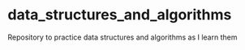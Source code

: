 # data_structures_and_algorithms
Repository to practice data structures and algorithms as I learn them
